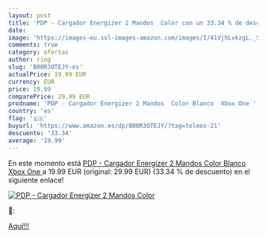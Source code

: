 ```yaml
---
layout: post
title: 'PDP - Cargador Energizer 2 Mandos  Color con un 33.34 % de descuento'
date: 
image: 'https://images-eu.ssl-images-amazon.com/images/I/41VjhLvkzgL._SL200_.jpg'
comments: true
category: ofertas
author: ring
slug: 'B00R3OTEJY-es'
actualPrice: 19.99 EUR
currency: EUR
price: 19.99
comparePrice: 29.99 EUR
prodname: 'PDP - Cargador Energizer 2 Mandos  Color Blanco  Xbox One '
country: 'es'
flag: '🇪🇸'
buyurl: 'https://www.amazon.es/dp/B00R3OTEJY/?tag=tolees-21'
descuento: '33.34'
average: '19.99'
---
```


En este momento está [PDP - Cargador Energizer 2 Mandos  Color Blanco  Xbox One ](https://www.amazon.es/dp/B00R3OTEJY/?tag=tolees-21) a 19.99 EUR (original: 29.99 EUR) (33.34 %  de descuento) en el siguiente enlace!

[![PDP - Cargador Energizer 2 Mandos  Color](https://images-eu.ssl-images-amazon.com/images/I/41VjhLvkzgL._SL200_.jpg)](https://www.amazon.es/dp/B00R3OTEJY/?tag=tolees-21)

🔎:


[Aquí!!!](https://www.amazon.es/dp/B00R3OTEJY/?tag=tolees-21)
